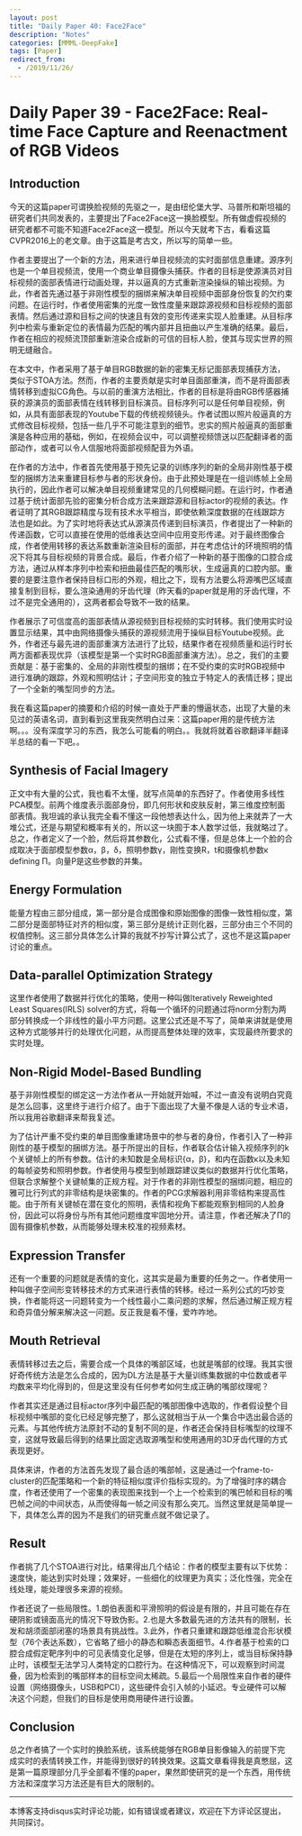 ```yaml
---
layout: post
title: "Daily Paper 40: Face2Face"
description: "Notes"
categories: [MMML-DeepFake]
tags: [Paper]
redirect_from:
  - /2019/11/26/
---
```


# Daily Paper 39 - Face2Face: Real-time Face Capture and Reenactment of RGB Videos  

## Introduction  

今天的这篇paper可谓换脸视频的先驱之一，是由纽伦堡大学、马普所和斯坦福的研究者们共同发表的，主要提出了Face2Face这一换脸模型。所有做虚假视频的研究者都不可能不知道Face2Face这一模型。所以今天就考下古，看看这篇CVPR2016上的老文章。由于这篇是考古文，所以写的简单一些。  

作者主要提出了一个新的方法，用来进行单目视频流的实时面部信息重建。源序列也是一个单目视频流，使用一个商业单目摄像头捕获。作者的目标是使源演员对目标视频的面部表情进行动画处理，并以逼真的方式重新渲染操纵的输出视频。为此，作者首先通过基于非刚性模型的捆绑来解决单目视频中面部身份恢复的欠约束问题。在运行时，作者使用密集的光度一致性度量来跟踪源视频和目标视频的面部表情。然后通过源和目标之间的快速且有效的变形传递来实现人脸重建。从目标序列中检索与重新定位的表情最为匹配的嘴内部并且扭曲以产生准确的结果。最后，作者在相应的视频流顶部重新渲染合成新的可信的目标人脸，使其与现实世界的照明无缝融合。  

在本文中，作者采用了基于单目RGB数据的新的密集无标记面部表现捕获方法，类似于STOA方法。然而，作者的主要贡献是实时单目面部重演，而不是将面部表情转移到虚拟CG角色。与以前的重演方法相比，作者的目标是将由RGB传感器捕获的源演员的面部表情在线转移到目标演员。目标序列可以是任何单目视频，例如，从具有面部表现的Youtube下载的传统视频镜头。作者试图以照片般逼真的方式修改目标视频，包括一些几乎不可能注意到的细节。忠实的照片般逼真的面部重演是各种应用的基础，例如，在视频会议中，可以调整视频馈送以匹配翻译者的面部动作，或者可以令人信服地将面部视频配音为外语。  

在作者的方法中，作者首先使用基于预先记录的训练序列的新的全局非刚性基于模型的捆绑方法来重建目标参与者的形状身份。由于此预处理是在一组训练帧上全局执行的，因此作者可以解决单目视频重建常见的几何模糊问题。在运行时，作者通过基于统计面部先验的密集分析合成方法来跟踪源和目标actor的视频的表达。作者证明了其RGB跟踪精度与现有技术水平相当，即使依赖深度数据的在线跟踪方法也是如此。为了实时地将表达式从源演员传递到目标演员，作者提出了一种新的传递函数，它可以直接在使用的低维表达空间中应用变形传递。对于最终图像合成，作者使用转移的表达系数重新渲染目标的面部，并在考虑估计的环境照明的情况下将其与目标视频的背景合成。最后，作者介绍了一种新的基于图像的口腔合成方法，通过从样本序列中检索和扭曲最佳匹配的嘴形状，生成逼真的口腔内部。重要的是要注意作者保持目标口形的外观，相比之下，现有方法要么将源嘴巴区域直接复制到目标，要么渲染通用的牙齿代理（昨天看的paper就是用的牙齿代理，不过不是完全通用的），这两者都会导致不一致的结果。  

作者展示了可信度高的面部表情从源视频到目标视频的实时转移。我们使用实时设置显示结果，其中由网络摄像头捕获的源视频流用于操纵目标Youtube视频。此外，作者还与最先进的面部重演方法进行了比较，结果作者在视频质量和运行时长两方面都表现优异（该模型是第一个实时RGB面部重演方法）。总之，我们的主要贡献是：基于密集的、全局的非刚性模型的捆绑；在不受约束的实时RGB视频中进行准确的跟踪，外观和照明估计；子空间形变的独立于特定人的表情迁移；提出了一个全新的嘴型同步的方法。  

我在看这篇paper的摘要和介绍的时候一直处于严重的懵逼状态，出现了大量的未见过的英语名词，直到看到这里我突然明白过来：这篇paper用的是传统方法啊。。。没有深度学习的东西，我怎么可能看的明白。。我就将就着谷歌翻译半翻译半总结的看一下吧。。  

## Synthesis of Facial Imagery  

正文中有大量的公式，我也看不太懂，就写点简单的东西好了。作者使用多线性PCA模型。前两个维度表示面部身份，即几何形状和皮肤反射，第三维度控制面部表情。我坦诚的承认我完全看不懂这一段他想表达什么，因为他上来就弄了一大堆公式，还是与期望和概率有关的，所以这一块囿于本人数学过低，我就略过了。总之，作者定义了一个脸，然后将其参数化，公式看不懂，但是总体上一个脸的合成取决于面部模型参数α，β，δ，照明参数γ，刚性变换R，t和摄像机参数κ defining Π。向量P是这些参数的并集。  

## Energy Formulation  

能量方程由三部分组成，第一部分是合成图像和原始图像的图像一致性相似度，第二部分是面部特征对齐的相似度，第三部分是统计正则化器，三部分由三个不同的权值控制。这三部分具体怎么计算的我就不抄写计算公式了，这也不是这篇paper讨论的重点。  

## Data-parallel Optimization Strategy  

这里作者使用了数据并行优化的策略，使用一种叫做Iteratively Reweighted Least Squares(IRLS) solver的方式，将每一个循环的问题通过将norm分割为两部分转换成一个非线性的最小平方问题。这里公式还是不写了，简单来讲就是使用这种方式能够并行的处理优化问题，从而提高整体处理的效率，实现最终所要求的实时处理。  

## Non-Rigid Model-Based Bundling  

基于非刚性模型的绑定这一方法作者从一开始就开始喊，不过一直没有说明白究竟是怎么回事，这里终于进行介绍了。由于下面出现了大量不像是人话的专业术语，所以我用谷歌翻译来帮我复述。  

为了估计严重不受约束的单目图像重建场景中的参与者的身份，作者引入了一种非刚性的基于模型的捆绑方法。基于所提出的目标，作者联合估计输入视频序列的k个关键帧上的所有参数。估计的未知数是全局标识{α，β}，和内在函数κ以及未知的每帧姿势和照明参数。作者使用与模型到帧跟踪建议类似的数据并行优化策略，但联合求解整个关键帧集的正规方程。对于作者的非刚性模型的捆绑问题，相应的雅可比行列式的非零结构是块密集的。作者的PCG求解器利用非零结构来提高性能。由于所有关键帧在潜在变化的照明，表情和视角下都能观察到相同的人脸身份，因此可以将身份与所有其他问题维度牢固地分开。请注意，作者还解决了Π的固有摄像机参数，从而能够处理未校准的视频素材。  

## Expression Transfer  

还有一个重要的问题就是表情的变化，这其实是最为重要的任务之一。作者使用一种叫做子空间形变转移技术的方式来进行表情的转移。经过一系列公式的巧妙变换，作者能将这一问题转变为一个线性最小二乘问题的求解，然后通过解正规方程和奇异值分解来解决这一问题。反正我是看不懂，爱咋咋地。  

## Mouth Retrieval  

表情转移过去之后，需要合成一个具体的嘴部区域，也就是嘴部的纹理。我其实很好奇传统方法是怎么合成的，因为DL方法是基于大量训练集数据的中位数或者平均数来平均化得到的，但是这里没有任何参考如何生成正确的嘴部纹理呢？  

作者其实还是通过目标actor序列中最匹配的嘴部图像中选取的，作者假设整个目标视频中嘴部的变化已经足够完整了，那么这就相当于从一个集合中选出最合适的元素。与其他传统方法原封不动的复制不同的是，作者还会保持目标嘴型的纹理不变，这就导致最后得到的结果比固定选取源嘴型和使用通用的3D牙齿代理的方式表现更好。  

具体来讲，作者的方法首先发现了最合适的嘴部帧，这是通过一个frame-to-cluster的匹配策略和一个新的特征相似度评价指标实现的。为了增强时序的耦合度，作者还使用了一个密集的表现图来找到一个上一个检索到的嘴巴帧和目标的嘴巴帧之间的中间状态，从而使得每一帧之间没有那么突兀。当然这里就是简单提一下，具体怎么弄的因为不是我们的研究重点就不做记录了。  

## Result  

作者挑了几个STOA进行对比，结果得出几个结论：作者的模型主要有以下优势：速度快，能达到实时处理；效果好，一些细化的纹理更为真实；泛化性强，完全在线处理，能处理很多来源的视频。  

作者还说了一些局限性。1.朗伯表面和平滑照明的假设是有限的，并且可能在存在硬阴影或镜面高光的情况下导致伪影。2.也是大多数最先进的方法共有的限制，长发和胡须面部闭塞的场景具有挑战性。3.此外，作者只重建和跟踪低维混合形状模型（76个表达系数），它省略了细小的静态和瞬态表面细节。4.作者基于检索的口腔合成假定靶序列中的可见表情变化足够，但是在太短的序列上，或当目标保持静止时，该模型无法学习人类特定的口腔行为。在这种情况下，可以观察到时间混叠，因为检索到的嘴部样本的目标空间太稀疏。5.最后一个局限性来自作者的硬件设置（网络摄像头，USB和PCI），这些硬件会引入帧的小延迟。专业硬件可以解决这个问题，但我们的目标是使用商用硬件进行设置。  

## Conclusion  

总之作者搞了一个实时的换脸系统，该系统能够在RGB单目影像输入的前提下完成实时的表情转换工作，并能得到很好的转换效果。这篇文章看得我是真憋屈，这是第一篇原理部分几乎全部看不懂的paper，果然即使研究的是一个东西，用传统方法和深度学习方法还是有巨大的限制的。  

---
本博客支持disqus实时评论功能，如有错误或者建议，欢迎在下方评论区提出，共同探讨。  
